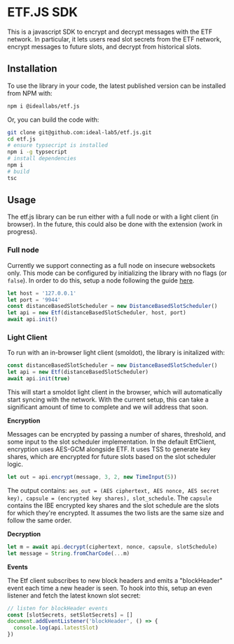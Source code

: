 # ETF.JS SDK

This is a javascript SDK to encrypt and decrypt messages with the ETF network. In particular, it lets users read slot secrets from the ETF network, encrypt messages to future slots, and decrypt from historical slots.

## Installation

To use the library in your code, the latest published version can be installed from NPM with:

```bash
npm i @ideallabs/etf.js
```

Or, you can build the code with:

```bash
git clone git@github.com:ideal-lab5/etf.js.git
cd etf.js
# ensure typsecript is installed
npm i -g typsecript
# install dependencies
npm i
# build
tsc
```

## Usage

The etf.js library can be run either with a full node or with a light client (in browser). In the future, this could also be done with the extension (work in progress).

### Full node

Currently we support connecting as a full node on insecure websockets only. This mode can be configured by initializing the library with no flags (or `false`). In order to do this, setup a node following the guide [here](https://ideal-lab5.github.io/getting_started.html#run).

```javascript
let host = '127.0.0.1'
let port = '9944'
const distanceBasedSlotScheduler = new DistanceBasedSlotScheduler()
let api = new Etf(distanceBasedSlotScheduler, host, port)
await api.init()
```

### Light Client

To run with an in-browser light client (smoldot), the library is initalized with:

```javascript
const distanceBasedSlotScheduler = new DistanceBasedSlotScheduler()
let api = new Etf(distanceBasedSlotScheduler)
await api.init(true)
```

This will start a smoldot light client in the browser, which will automatically start syncing with the network. With the current setup, this can take a significant amount of time to complete and we will address that soon.

**Encryption**

Messages can be encrypted by passing a number of shares, threshold, and some input to the slot scheduler implementation. In the default EtfClient, encryption uses AES-GCM alongside ETF. It uses TSS to generate key shares, which are encrypted for future slots based on the slot scheduler logic.

```javascript
let out = api.encrypt(message, 3, 2, new TimeInput(5))
```

The output contains: `aes_out = (AES ciphertext, AES nonce, AES secret key), capsule = (encrypted key shares), slot_schedule`. The `capsule` contains the IBE encrypted key shares and the slot schedule are the slots for which they're encrypted. It assumes the two lists are the same size and follow the same order.

**Decryption**

```javascript
let m = await api.decrypt(ciphertext, nonce, capsule, slotSchedule)
let message = String.fromCharCode(...m)
```

**Events**

The Etf client subscribes to new block headers and emits a "blockHeader" event each time a new header is seen. To hook into this, setup an even listener and fetch the latest known slot secret:

```javascript
// listen for blockHeader events
const [slotSecrets, setSlotSecrets] = []
document.addEventListener('blockHeader', () => {
  console.log(api.latestSlot)
})
```
